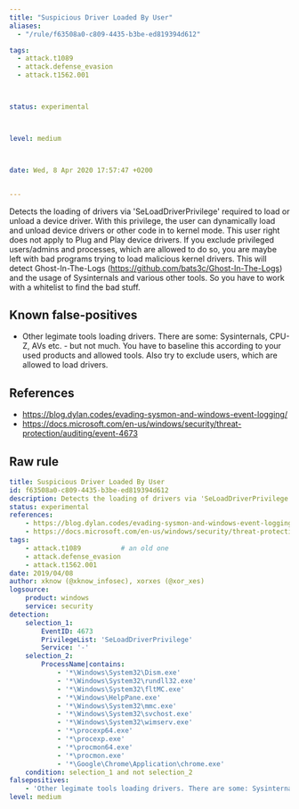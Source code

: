 ```yaml
---
title: "Suspicious Driver Loaded By User"
aliases:
  - "/rule/f63508a0-c809-4435-b3be-ed819394d612"

tags:
  - attack.t1089
  - attack.defense_evasion
  - attack.t1562.001



status: experimental



level: medium



date: Wed, 8 Apr 2020 17:57:47 +0200


---
```


Detects the loading of drivers via 'SeLoadDriverPrivilege' required to load or unload a device driver. With this privilege, the user can dynamically load and unload device drivers or other code in to kernel mode. This user right does not apply to Plug and Play device drivers. If you exclude privileged users/admins and processes, which are allowed to do so, you are maybe left with bad programs trying to load malicious kernel drivers. This will detect Ghost-In-The-Logs (https://github.com/bats3c/Ghost-In-The-Logs) and the usage of Sysinternals and various other tools. So you have to work with a whitelist to find the bad stuff.

<!--more-->


## Known false-positives

* Other legimate tools loading drivers. There are some: Sysinternals, CPU-Z, AVs etc. - but not much. You have to baseline this according to your used products and allowed tools. Also try to exclude users, which are allowed to load drivers.



## References

* https://blog.dylan.codes/evading-sysmon-and-windows-event-logging/
* https://docs.microsoft.com/en-us/windows/security/threat-protection/auditing/event-4673


## Raw rule
```yaml
title: Suspicious Driver Loaded By User
id: f63508a0-c809-4435-b3be-ed819394d612
description: Detects the loading of drivers via 'SeLoadDriverPrivilege' required to load or unload a device driver. With this privilege, the user can dynamically load and unload device drivers or other code in to kernel mode. This user right does not apply to Plug and Play device drivers. If you exclude privileged users/admins and processes, which are allowed to do so, you are maybe left with bad programs trying to load malicious kernel drivers. This will detect Ghost-In-The-Logs (https://github.com/bats3c/Ghost-In-The-Logs) and the usage of Sysinternals and various other tools. So you have to work with a whitelist to find the bad stuff.
status: experimental
references:
    - https://blog.dylan.codes/evading-sysmon-and-windows-event-logging/
    - https://docs.microsoft.com/en-us/windows/security/threat-protection/auditing/event-4673
tags:
    - attack.t1089          # an old one
    - attack.defense_evasion
    - attack.t1562.001
date: 2019/04/08
author: xknow (@xknow_infosec), xorxes (@xor_xes)
logsource:
    product: windows
    service: security
detection:
    selection_1:
        EventID: 4673
        PrivilegeList: 'SeLoadDriverPrivilege'
        Service: '-'
    selection_2:
        ProcessName|contains:
            - '*\Windows\System32\Dism.exe'
            - '*\Windows\System32\rundll32.exe'
            - '*\Windows\System32\fltMC.exe'
            - '*\Windows\HelpPane.exe'
            - '*\Windows\System32\mmc.exe'
            - '*\Windows\System32\svchost.exe'
            - '*\Windows\System32\wimserv.exe'
            - '*\procexp64.exe'
            - '*\procexp.exe'
            - '*\procmon64.exe'
            - '*\procmon.exe'
            - '*\Google\Chrome\Application\chrome.exe'
    condition: selection_1 and not selection_2
falsepositives:
    - 'Other legimate tools loading drivers. There are some: Sysinternals, CPU-Z, AVs etc. - but not much. You have to baseline this according to your used products and allowed tools. Also try to exclude users, which are allowed to load drivers.'
level: medium

```
